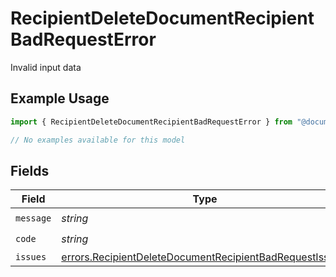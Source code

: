 # RecipientDeleteDocumentRecipientBadRequestError

Invalid input data

## Example Usage

```typescript
import { RecipientDeleteDocumentRecipientBadRequestError } from "@documenso/sdk-typescript/models/errors";

// No examples available for this model
```

## Fields

| Field                                                                                                                              | Type                                                                                                                               | Required                                                                                                                           | Description                                                                                                                        |
| ---------------------------------------------------------------------------------------------------------------------------------- | ---------------------------------------------------------------------------------------------------------------------------------- | ---------------------------------------------------------------------------------------------------------------------------------- | ---------------------------------------------------------------------------------------------------------------------------------- |
| `message`                                                                                                                          | *string*                                                                                                                           | :heavy_check_mark:                                                                                                                 | N/A                                                                                                                                |
| `code`                                                                                                                             | *string*                                                                                                                           | :heavy_check_mark:                                                                                                                 | N/A                                                                                                                                |
| `issues`                                                                                                                           | [errors.RecipientDeleteDocumentRecipientBadRequestIssue](../../models/errors/recipientdeletedocumentrecipientbadrequestissue.md)[] | :heavy_minus_sign:                                                                                                                 | N/A                                                                                                                                |